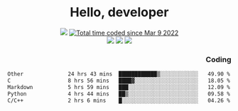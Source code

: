 # <div align='center' >Hello, developer</div>

<div align='center'>
  <a ><img src="https://img.shields.io/badge/dynamic/json?url=https%3A%2F%2Fapi.swo.moe%2Fstats%2Fgithub%2FFree-Aaron-Li&query=count&color=181717&label=GitHub&labelColor=282c34&logo=github&suffix=+follows&cacheSeconds=3600"></a>
  <a href="https://wakatime.com/@fe40087f-8eae-48dc-9950-ad0633db1591"><img src="https://wakatime.com/badge/user/fe40087f-8eae-48dc-9950-ad0633db1591.svg" alt="Total time coded since Mar 9 2022" /></a>
</div>
<div align='center'>
  <a><img src="https://img.shields.io/badge/Rookie-blue?style=plastic&logo=c&logoColor=blue&labelColor=F5B7DB"></a>
  <a><img src="https://img.shields.io/badge/Rookie-blue?style=plastic&logo=c%2B%2B&logoColor=blue&labelColor=F5B7DB"></a> 
  <a><img src="https://img.shields.io/badge/Rookie-blue?style=plastic&logo=python&logoColor=blue&labelColor=F5B7DB"></a> 
</div>

<div align='right'>
  <h3>Coding</h3>
</div>

<!--START_SECTION:waka-->

```txt
Other              24 hrs 43 mins  ████████████▒░░░░░░░░░░░░   49.90 %
C                  8 hrs 56 mins   ████▓░░░░░░░░░░░░░░░░░░░░   18.05 %
Markdown           5 hrs 59 mins   ███░░░░░░░░░░░░░░░░░░░░░░   12.09 %
Python             4 hrs 44 mins   ██▒░░░░░░░░░░░░░░░░░░░░░░   09.58 %
C/C++              2 hrs 6 mins    █░░░░░░░░░░░░░░░░░░░░░░░░   04.26 %
```

<!--END_SECTION:waka-->




